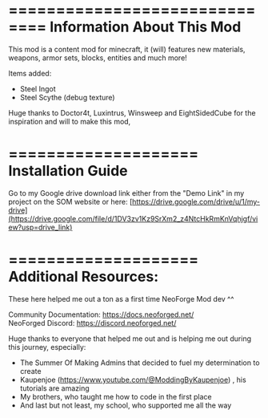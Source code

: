 ==============================
Information About This Mod
==============================
This mod is a content mod for minecraft, it (will) features new materials, weapons, armor sets, blocks, entities and much more!

Items added:
- Steel Ingot
- Steel Scythe (debug texture)

Huge thanks to Doctor4t, Luxintrus, Winsweep and EightSidedCube for the inspiration and will to make this mod, 

====================
Installation Guide
====================
Go to my Google drive download link either from the "Demo Link" in my project on the SOM website or here: [https://drive.google.com/drive/u/1/my-drive](https://drive.google.com/file/d/1DV3zv1Kz9SrXm2_z4NtcHkRmKnVqhjgf/view?usp=drive_link)

====================
Additional Resources: 
====================

These here helped me out a ton as a first time NeoForge Mod dev ^^
 
Community Documentation: https://docs.neoforged.net/  
NeoForged Discord: https://discord.neoforged.net/


Huge thanks to everyone that helped me out and is helping me out during this journey, especially: 
- The Summer Of Making Admins that decided to fuel my determination to create
- Kaupenjoe (https://www.youtube.com/@ModdingByKaupenjoe) , his tutorials are amazing
- My brothers, who taught me how to code in the first place
- And last but not least, my school, who supported me all the way 
